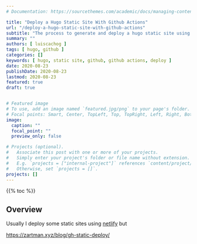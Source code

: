 ```yaml
---
# Documentation: https://sourcethemes.com/academic/docs/managing-content/

title: "Deploy a Hugo Static Site With Github Actions"
url: "/deploy-a-hugo-static-site-with-github-actions"
subtitle: "The process to generate and deploy a hugo static site using github actions"
summary: ""
authors: [ luiscachog ]
tags: [ hugo, github ]
categories: []
keywords: [ hugo, static site, github, github actions, deploy ]
date: 2020-08-23
publishDate: 2020-08-23
lastmod: 2020-08-23
featured: true
draft: true


# Featured image
# To use, add an image named `featured.jpg/png` to your page's folder.
# Focal points: Smart, Center, TopLeft, Top, TopRight, Left, Right, BottomLeft, Bottom, BottomRight.
image:
  caption: ""
  focal_point: ""
  preview_only: false

# Projects (optional).
#   Associate this post with one or more of your projects.
#   Simply enter your project's folder or file name without extension.
#   E.g. `projects = ["internal-project"]` references `content/project/deep-learning/index.md`.
#   Otherwise, set `projects = []`.
projects: []
---
```


{{% toc %}}

## Overview

Usually I deploy some static sites using [netlify](https://netlify.com) but

https://zartman.xyz/blog/gh-static-deploy/
